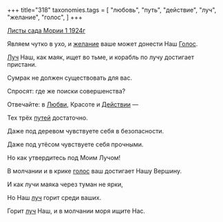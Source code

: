 +++
title="318"
taxonomies.tags = [
 "любовь",
 "путь",
 "действие",
 "луч",
 "желание",
 "голос",
]
+++

[Листы сада Мории 1 1924г](/agni/1924)

Являем чутко в ухо, и [желание](/tags/желание) ваше может донести Наш [Голос](/tags/[голос](/tags/голос)).   

[Луч](/tags/[луч](/tags/луч)) Наш, как маяк, ищет во тьме, и корабль по лучу достигает пристани.   

Сумрак не должен существовать для вас.   

Спросят: где же поиски совершенства?   

Отвечайте: в [Любви](/tags/любовь), Красоте и [Действии](/tags/действие) —    

Тех трёх [путей](/tags/путь) достаточно.   

Даже под деревом чувствуете себя в безопасности.   

Даже под утёсом чувствуете себя прочными.   

Но как утвердитесь под Моим Лучом!   

В молчании и в крике [голос](/tags/голос) ваш достигает Нашу Вершину.   

И как лучи маяка через туман не ярки,   

Но Наш [луч](/tags/луч) горит среди ваших.   

Горит [луч](/tags/луч) Наш, и в молчании моря ищите Нас.   

